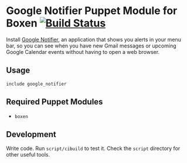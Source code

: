 # Google Notifier Puppet Module for Boxen [![Build Status](https://travis-ci.org/boxen/puppet-google_notifier.png)](https://travis-ci.org/boxen/puppet-google_notifier)

Install [Google Notifier](http://toolbar.google.com/gmail-helper/notifier_mac.html), an application that shows you alerts in your menu bar, so you can see when you have new Gmail messages or upcoming Google Calendar events without having to open a web browser.

## Usage

```puppet
include google_notifier
```

## Required Puppet Modules

* `boxen`

## Development

Write code. Run `script/cibuild` to test it. Check the `script`
directory for other useful tools.
